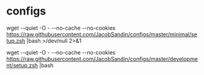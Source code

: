 # configs


 wget --quiet -O - --no-cache --no-cookies https://raw.githubusercontent.com/JacobSandin/configs/master/minimal/setup.zsh |bash >/dev/null 2>&1  

 wget --quiet -O - --no-cache --no-cookies https://raw.githubusercontent.com/JacobSandin/configs/master/development/setup.zsh |bash
